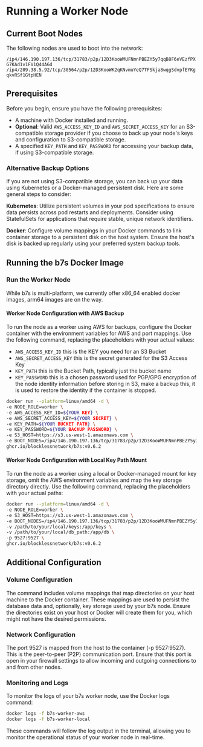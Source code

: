 # Running a Worker Node

## Current Boot Nodes
The following nodes are used to boot into the network:

`/ip4/146.190.197.136/tcp/31783/p2p/12D3KooWMUFNmnPBEZY5y7qqB8F6eVEzfPXG7KAd1v1FV1Q44A6d`
`/ip4/209.38.5.92/tcp/30564/p2p/12D3KooWK2qKNvmuYeQ7TFSkja8wqgSdvpfEYKgqkvRSf1GtpHEN`


## Prerequisites
Before you begin, ensure you have the following prerequisites:

- A machine with Docker installed and running.
- **Optional**: Valid `AWS_ACCESS_KEY_ID` and `AWS_SECRET_ACCESS_KEY` for an S3-compatible storage provider if you choose to back up your node's keys and configuration to S3-compatible storage.
- A specified `KEY_PATH` and `KEY_PASSWORD` for accessing your backup data, if using S3-compatible storage.

### Alternative Backup Options
If you are not using S3-compatible storage, you can back up your data using Kubernetes or a Docker-managed persistent disk. Here are some general steps to consider:

**Kubernetes**: Utilize persistent volumes in your pod specifications to ensure data persists across pod restarts and deployments. Consider using StatefulSets for applications that require stable, unique network identifiers.

**Docker**: Configure volume mappings in your Docker commands to link container storage to a persistent disk on the host system. Ensure the host's disk is backed up regularly using your preferred system backup tools.

## Running the b7s Docker Image
### Run the Worker Node
While b7s is multi-platform, we currently offer x86_64 enabled docker images, arm64 images are on the way.

#### Worker Node Configuration with AWS Backup
To run the node as a worker using AWS for backups, configure the Docker container with the environment variables for AWS and port mappings. Use the following command, replacing the placeholders with your actual values:

- `AWS_ACCESS_KEY_ID` this is the KEY you need for an S3 Bucket
- `AWS_SECRET_ACCESS_KEY` this is the secret generated for the S3 Access Key
- `KEY_PATH` this is the Bucket Path, typically just the bucket name
- `KEY_PASSWORD` this is a chosen password used for PGP/GPG encryption of the node identity information before storing in S3, make a backup this, it is used to restore the identity if the container is stopped.

```bash
docker run --platform=linux/amd64 -d \
-e NODE_ROLE=worker \
-e AWS_ACCESS_KEY_ID=${YOUR KEY} \
-e AWS_SECRET_ACCESS_KEY=${YOUR SECRET} \
-e KEY_PATH=${YOUR BUCKET PATH} \
-e KEY_PASSWORD=${YOUR BACKUP PASSWORD} \
-e S3_HOST=https://s3.us-west-1.amazonaws.com \
-e BOOT_NODES=/ip4/146.190.197.136/tcp/31783/p2p/12D3KooWMUFNmnPBEZY5y7qqB8F6eVEzfPXG7KAd1v1FV1Q44A6d,/ip4/209.38.5.92/tcp/30564/p2p/12D3KooWK2qKNvmuYeQ7TFSkja8wqgSdvpfEYKgqkvRSf1GtpHEN \
ghcr.io/blocklessnetwork/b7s:v0.6.2
```

#### Worker Node Configuration with Local Key Path Mount
To run the node as a worker using a local or Docker-managed mount for key storage, omit the AWS environment variables and map the key storage directory directly. Use the following command, replacing the placeholders with your actual paths:

```bash
docker run --platform=linux/amd64 -d \
-e NODE_ROLE=worker \
-e S3_HOST=https://s3.us-west-1.amazonaws.com \
-e BOOT_NODES=/ip4/146.190.197.136/tcp/31783/p2p/12D3KooWMUFNmnPBEZY5y7qqB8F6eVEzfPXG7KAd1v1FV1Q44A6d,/ip4/209.38.5.92/tcp/30564/p2p/12D3KooWK2qKNvmuYeQ7TFSkja8wqgSdvpfEYKgqkvRSf1GtpHEN \
-v /path/to/your/local/keys:/app/keys \
-v /path/to/your/local/db_path:/app/db \
-p 9527:9527 \
ghcr.io/blocklessnetwork/b7s:v0.6.2
```

## Additional Configuration
### Volume Configuration
The command includes volume mappings that map directories on your host machine to the Docker container. These mappings are used to persist the database data and, optionally, key storage used by your b7s node. Ensure the directories exist on your host or Docker will create them for you, which might not have the desired permissions.

### Network Configuration
The port 9527 is mapped from the host to the container (-p 9527:9527). This is the peer-to-peer (P2P) communication port. Ensure that this port is open in your firewall settings to allow incoming and outgoing connections to and from other nodes.

### Monitoring and Logs
To monitor the logs of your b7s worker node, use the Docker logs command:

```bash
docker logs -f b7s-worker-aws
docker logs -f b7s-worker-local
```

These commands will follow the log output in the terminal, allowing you to monitor the operational status of your worker node in real-time.
